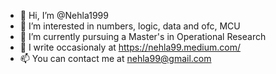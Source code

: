 - 👋 Hi, I’m @Nehla1999
- 👀 I’m interested in numbers, logic, data and ofc, MCU
- 🌱 I’m currently pursuing a Master's in Operational Research
- 🌷 I write occasionaly at https://nehla99.medium.com/
- 📫 You can contact me at nehla99@gmail.com

<!---
Nehla1999/Nehla1999 is a ✨ special ✨ repository because its `README.md` (this file) appears on your GitHub profile.
You can click the Preview link to take a look at your changes.
--->
